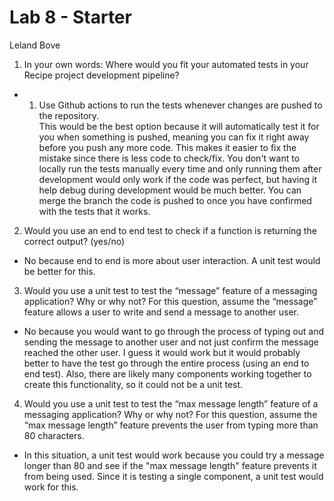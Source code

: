 # Lab 8 - Starter

Leland Bove

1) In your own words: Where would you fit your automated tests in your Recipe project development pipeline?

- 1. Use Github actions to run the tests whenever changes are pushed to the repository. <br> This would be the best option because it will automatically test it for you when something is pushed, meaning you can fix it right away before you push any more code. This makes it easier to fix the mistake since there is less code to check/fix. You don't want to locally run the tests manually every time and only running them after development would only work if the code was perfect, but having it help debug during development would be much better. You can merge the branch the code is pushed to once you have confirmed with the tests that it works. 
 

2) Would you use an end to end test to check if a function is returning the correct output? (yes/no)
- No because end to end is more about user interaction. A unit test would be better for this. 

3) Would you use a unit test to test the “message” feature of a messaging application? Why or why not? For this question, assume the “message” feature allows a user to write and send a message to another user.
- No because you would want to go through the process of typing out and sending the message to another user and not just confirm the message reached the other user. I guess it would work but it would probably better to have the test go through the entire process (using an end to end test). Also, there are likely many components working together to create this functionality, so it could not be a unit test.

4) Would you use a unit test to test the “max message length” feature of a messaging application? Why or why not? For this question, assume the “max message length” feature prevents the user from typing more than 80 characters.
- In this situation, a unit test would work because you could try a message longer than 80 and see if the "max message length" feature prevents it from being used. Since it is testing a single component, a unit test would work for this. 

